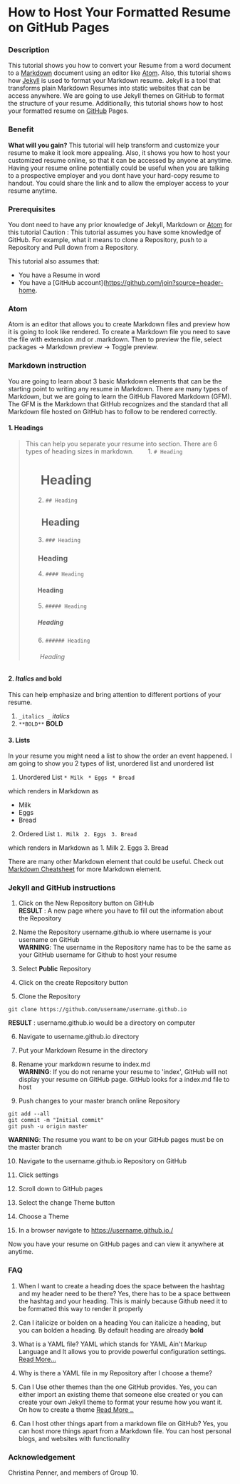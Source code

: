 # How to Host Your Formatted Resume on GitHub Pages


### Description
This tutorial shows you how to convert your Resume from a word document to a [Markdown](https://www.markdownguide.org/) document using an editor like [Atom](https://atom.io/). Also, this tutorial shows how [Jekyll](https://jekyllrb.com/) is used to format your Markdown resume. Jekyll is a tool that transforms plain Markdown Resumes into static websites that can be access anywhere. We are going to use Jekyll themes on GitHub to format the structure of your resume. Additionally, this tutorial shows how to host your formatted resume on [GitHub](https://github.com/) Pages.

### Benefit
**What will you gain?** This tutorial will help transform and customize your resume to make it look more appealing. Also, it shows you how to host your customized resume online, so that it can be accessed by anyone at anytime. Having your resume online potentially could be useful when you are talking to a prospective employer and you dont have your hard-copy resume to handout. You could share the link and to allow the employer access to your resume anytime.

### Prerequisites
You dont need to have any prior knowledge of Jekyll, Markdown or [Atom](https://flight-manual.atom.io/getting-started/sections/installing-atom/) for this tutorial
Caution : This tutorial assumes you have some knowledge of GitHub. For example, what it means to clone a Repository, push to a Repository and Pull down from a Repository.

This tutorial also assumes that:
* You have a Resume in word
* You have a [GitHub account](https://github.com/join?source=header-home.

### Atom
Atom is an editor that allows you to create Markdown files and preview how it is going to look like rendered. To create a Markdown file you need to save the file with extension .md or .markdown. Then to preview the file, select packages -> Markdown preview -> Toggle preview.

### Markdown instruction
You are going to learn about 3 basic Markdown elements that can be the starting point to writing any resume in Markdown. There are many types of Markdown, but we are going to learn the GitHub Flavored Markdown (GFM). The GFM is the Markdown that GitHub recognizes and the standard that all Markdown file hosted on GitHub has to follow to be rendered correctly.

#### 1. Headings
  > This can help you separate your resume into section. There are 6 types of heading sizes in markdown.
  > &nbsp;&nbsp;&nbsp;&nbsp;&nbsp;&nbsp;&nbsp;1. `# Heading`
  > # &nbsp;&nbsp;&nbsp;&nbsp;&nbsp;Heading
  >&nbsp;&nbsp;&nbsp;&nbsp;&nbsp;&nbsp;&nbsp;2. `## Heading`
  > ## &nbsp;&nbsp;&nbsp;&nbsp;&nbsp;&nbsp; Heading
  >&nbsp;&nbsp;&nbsp;&nbsp;&nbsp;&nbsp;&nbsp;3. `### Heading`
  >### &nbsp;&nbsp;&nbsp;&nbsp;&nbsp;&nbsp;  Heading
  >&nbsp;&nbsp;&nbsp;&nbsp;&nbsp;&nbsp;&nbsp;4. `#### Heading`
  >#### &nbsp;&nbsp;&nbsp;&nbsp;&nbsp;&nbsp;&nbsp; Heading
  >&nbsp;&nbsp;&nbsp;&nbsp;&nbsp;&nbsp;&nbsp;5. `##### Heading`
  >##### &nbsp;&nbsp;&nbsp;&nbsp;&nbsp;&nbsp;&nbsp; Heading
  >&nbsp;&nbsp;&nbsp;&nbsp;&nbsp;&nbsp;&nbsp;6. `###### Heading`
  >###### &nbsp;&nbsp;&nbsp;&nbsp;&nbsp;&nbsp;&nbsp; Heading

#### 2. _Italics_ and bold
  This can help emphasize and bring attention to different portions of your resume.
  1.  `_italics _` _italics_
  2.  `**BOLD**` **BOLD**

#### 3. Lists
 In your resume you might need a list to show the order an event happened. I am going to show you 2 types of list, unordered list and unordered list
 1. Unordered List
  `* Milk `
  `* Eggs `
  `* Bread`

  which renders in Markdown as
  * Milk
  * Eggs
  * Bread

 2. Ordered List
  `1. Milk `
  `2. Eggs `
  `3. Bread`

  which renders in Markdown as
    1. Milk
    2. Eggs
    3. Bread

There are many other Markdown element that could be useful. Check out [Markdown Cheatsheet](https://github.com/adam-p/markdown-here/wiki/Markdown-Cheatsheet) for more Markdown element.


### Jekyll and GitHub instructions
1. Click on the New Repository button on GitHub  
  **RESULT** : A new page where you have to fill out the information about the Repository

2. Name the Repository username.github.io where username is your username on GitHub  
  **WARNING**: The username in the Repository name has to be the same as your GitHub username for Github to host your resume

3. Select **Public** Repository

4. Click on the create Repository button

5. Clone the Repository
 ~~~
 git clone https://github.com/username/username.github.io
 ~~~
  **RESULT** : username.github.io would be a directory on computer
 
6. Navigate to username.github.io directory

7. Put your Markdown Resume in the directory

8. Rename your markdown resume to index.md  
  **WARNING**: If you do not rename your resume to 'index', GitHub will not display your resume on GitHub page. GitHub looks for a index.md file to host

9. Push changes to your master branch online Repository
~~~
git add --all
git commit -m "Initial commit"
git push -u origin master
~~~
  **WARNING**: The resume you want to be on your GitHub pages must be on the master branch

10. Navigate to the username.github.io Repository on GitHub

11. Click settings

12. Scroll down to GitHub pages

13. Select the change Theme button

14. Choose a Theme

15. In a browser navigate to https://username.github.io./

Now you have your resume on GitHub pages and can view it anywhere at anytime.


### FAQ

1. When I want to create a heading does the space between the hashtag and my header need to be there?
  Yes, there has to be a space bettween the hashtag and your heading. This is mainly because Github need it to be formatted this way to render it properly

2. Can I  italicize  or bolden on a heading
You can italicize a heading, but you can bolden a heading. By default heading are already **bold**

3. What is a YAML file?
  YAML which stands for YAML Ain't Markup Language and It allows you to provide powerful configuration settings. [Read More...](https://learn.getgrav.org/16/advanced/yaml)

4. Why is there a YAML file in my Repository after I choose a theme?

5. Can I Use other themes than the one GitHub provides.
Yes, you can either import an existing theme that someone else created or you can create your own Jekyll theme to format your resume how you want it. On how to create a theme [Read More ..](https://www.chrisanthropic.com/blog/2016/creating-gem-based-themes-for-jekyll/)

6. Can I host other things apart from a markdown file on GitHub?
Yes, you can host more things apart from a Markdown file. You can host personal blogs, and websites with  functionality


### Acknowledgement
Christina Penner, and members of Group 10.
